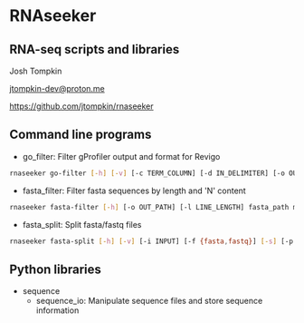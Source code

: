 # RNAseeker

## RNA-seq scripts and libraries

Josh Tompkin

<jtompkin-dev@proton.me>

<https://github.com/jtompkin/rnaseeker>

## Command line programs

- go_filter: Filter gProfiler output and format for Revigo

```bash
rnaseeker go-filter [-h] [-v] [-c TERM_COLUMN] [-d IN_DELIMITER] [-o OUT_FILE] [-p PVAL_COLUMN] [-i ID_COLUMN] [-s OUT_DELIMITER] [--no-format] [--header] [-f FILTER_TERMS] [--filter-file FILTER_PATH] gProfiler_file
```

- fasta_filter: Filter fasta sequences by length and 'N' content

```bash
rnaseeker fasta-filter [-h] [-o OUT_PATH] [-l LINE_LENGTH] fasta_path minimum_basepairs
```

- fasta_split: Split fasta/fastq files

```bash
rnaseeker fasta-split [-h] [-v] [-i INPUT] [-f {fasta,fastq}] [-s] [-p [PREFIX]] [--header-prefix [REGEX]] [-d DIRECTORY] [-e EXTENSION] number
```

## Python libraries

- sequence
  - sequence_io: Manipulate sequence files and store sequence information
